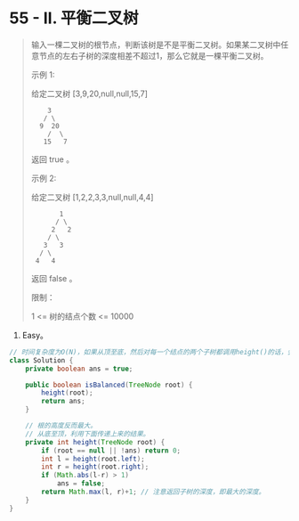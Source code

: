 # 55 - II. 平衡二叉树

> 输入一棵二叉树的根节点，判断该树是不是平衡二叉树。如果某二叉树中任意节点的左右子树的深度相差不超过1，那么它就是一棵平衡二叉树。
>
> 示例 1:
>
> 给定二叉树 [3,9,20,null,null,15,7]
>
> ```
>     3
>    / \
>   9  20
>     /  \
>    15   7
> ```
>
> 返回 true 。
>
> 示例 2:
>
> 给定二叉树 [1,2,2,3,3,null,null,4,4]
>
>            1
>           / \
>          2   2
>         / \
>        3   3
>       / \
>      4   4
> 返回 false 。
>
> 限制：
>
> 1 <= 树的结点个数 <= 10000

1. Easy。

```java
// 时间复杂度为O(N)，如果从顶至底，然后对每一个结点的两个子树都调用height()的话，会导致很多重复计算。
class Solution {
    private boolean ans = true;

    public boolean isBalanced(TreeNode root) {
        height(root);
        return ans;
    }

    // 根的高度反而最大。
    // 从底至顶，利用下面传递上来的结果。
    private int height(TreeNode root) {
        if (root == null || !ans) return 0;
        int l = height(root.left);
        int r = height(root.right);
        if (Math.abs(l-r) > 1)
            ans = false;
        return Math.max(l, r)+1; // 注意返回子树的深度，即最大的深度。
    }
}
```

